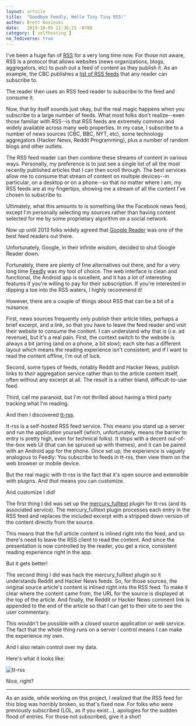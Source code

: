 ```yaml
---
layout: article
title:  "Goodbye Feedly, Hello Tiny Tiny RSS!"
author: Brett Kosinski
date:   2019-10-05 21:36:25 -0700
category: [ selfhosting ]
no_fediverse: true
---
```


I've been a huge fan of [RSS](https://en.wikipedia.org/wiki/RSS) for a very long time now.  For those not aware, RSS is a protocol that allows websites (news organizations, blogs, aggregators, etc) to push out a feed of content as they publish it.  As an example, the CBC publishes a [list of RSS feeds](https://www.cbc.ca/rss/ ) that any reader can subscribe to.

The reader then uses an RSS feed reader to subscribe to the feed and consume it.

Now, that by itself sounds just okay, but the real magic happens when you subscribe to a large number of feeds.  What most folks don't realize--even those familiar with RSS--is that RSS feeds are extremely common and widely available across many web properties.  In my case, I subscribe to a number of news sources (CBC, BBC, NYT, etc), some technology aggregators (Hacker News, Reddit Programming), plus a number of random blogs and other outlets.

The RSS feed reader can then combine these streams of content in various ways.  Personally, my preference is to just see a single list of all the most recently published articles that I can then scroll through.  The best services allow me to consume that stream of content on multiple devices--in particular, on a desktop or on a phone--so that no matter where I am, my RSS feeds are at my fingertips, showing me a stream of all the content I've chosen to subscribe to.

Ultimately, what this amounts to is something like the Facebook news feed, except I'm personally selecting my sources rather than having content selected for me by some proprietary algorithm on a social network.

Now up until 2013 folks widely agreed that [Google Reader](https://en.wikipedia.org/wiki/Google_Reader) was one of the best feed readers out there.

Unfortunately, Google, in their infinite wisdom, decided to shut Google Reader down.

Fortunately, there are plenty of fine alternatives out there, and for a very long time [Feedly](http://www.feedly.com) was my tool of choice.  The web interface is clean and functional, the Android app is excellent, and it has a lot of interesting features if you're willing to pay for their subscription.  If you're interested in dipping a toe into the RSS waters, I highly recommend it!

However, there are a couple of things about RSS that can be a bit of a nuisance.

First, news sources frequently only publish their article titles, perhaps a brief excerpt, and a link, so that you have to leave the feed reader and visit their website to consume the content.  I can understand why that is (i.e. ad revenue), but it's a real pain.  First, the context switch to the website is always a bit jarring (and on a phone, a bit slow); each site has a different layout which means the reading experience isn't consistent; and if I want to read the content offline, I'm out of luck.

Second, some types of feeds, notably Reddit and Hacker News, publish links to *their* aggregation service rather than to the article content itself, often without any excerpt at all.  The result is a rather bland, difficult-to-use feed.

Third, call me paranoid, but I'm not thrilled about having a third party tracking what I'm reading.

And then I discovered [tt-rss](https://tt-rss.org/).

<!-- more -->

tt-rss is a self-hosted RSS feed service.  This means you stand up a server and run the application yourself (which, unfortunately, means the barrier to entry is pretty high, even for technical folks).    It ships with a decent out-of-the-box web UI (that can be spruced up with themes), and it can be paired with an Android app for the phone.  Once set up, the experience is vaguely analogous to Feedly:  You subscribe to feeds in tt-rss, then view them on the web browser or mobile device.

But the real magic with tt-rss is the fact that it's open source and extensible with plugins.  And *that* means you can customize.

And customize I did!

The first thing I did was set up the [mercury_fulltext](https://github.com/HenryQW/mercury_fulltext) plugin for tt-rss (and its associated service).  The mercury_fulltext plugin processes each entry in the RSS feed and replaces the included excerpt with a stripped down version of the content directly from the source.

This means that the full article content is inlined right into the feed, and so there's need to leave the RSS client to read the content.  And since the presentation is now controlled by the reader, you get a nice, consistent reading experience right in the app.

But it gets better!

The second thing I did was hack the mercury_fulltext plugin so it understands Reddit and Hacker News feeds.  So, for those sources, the original source article's content is inlined right into the RSS feed.  To make it clear where the content came from, the URL for the source is displayed at the top of the article.  And finally, the Reddit or Hacker News comment link is appended to the end of the article so that I can get to their site to see the user commentary.

This wouldn't be possible with a closed source application or web service.  The fact that the whole thing runs on a server I control means I can make the experience my own.

And I also retain control over my data.

Here's what it looks like:

![tt-rss](/assets/images/tt-rss_feed.jpg)

Nice, right?

----

As an aside, while working on this project, I realized that the RSS feed for this blog was horribly broken, so that's fixed now.  For folks who were previously subscribed (LOL, as if you exist...), apologies for the sudden flood of entries.  For those not subscribed, give it a shot!


